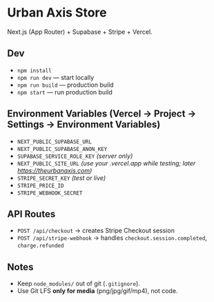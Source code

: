 # Urban Axis Store

Next.js (App Router) + Supabase + Stripe + Vercel.

## Dev
- `npm install`
- `npm run dev` — start locally
- `npm run build` — production build
- `npm start` — run production build

## Environment Variables (Vercel → Project → Settings → Environment Variables)
- `NEXT_PUBLIC_SUPABASE_URL`
- `NEXT_PUBLIC_SUPABASE_ANON_KEY`
- `SUPABASE_SERVICE_ROLE_KEY`  *(server only)*
- `NEXT_PUBLIC_SITE_URL`  *(use your .vercel.app while testing; later https://theurbanaxis.com)*
- `STRIPE_SECRET_KEY`  *(test or live)*
- `STRIPE_PRICE_ID`
- `STRIPE_WEBHOOK_SECRET`

## API Routes
- `POST /api/checkout` → creates Stripe Checkout session
- `POST /api/stripe-webhook` → handles `checkout.session.completed`, `charge.refunded`

## Notes
- Keep `node_modules/` out of git (`.gitignore`).
- Use Git LFS **only for media** (png/jpg/gif/mp4), not code.

